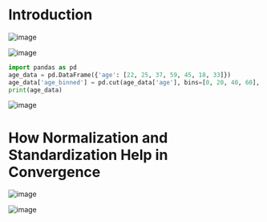 # Introduction

![image](https://github.com/user-attachments/assets/8c423c39-7701-4c48-892a-e9934b05ab3c)

![image](https://github.com/user-attachments/assets/5aa6c5c3-0f7d-4f61-b7bf-c9289fff198f)

```python
import pandas as pd
age_data = pd.DataFrame({'age': [22, 25, 37, 59, 45, 18, 33]})
age_data['age_binned'] = pd.cut(age_data['age'], bins=[0, 20, 40, 60], labels=["0-20", "21-40", "41-60"])
print(age_data)
```
![image](https://github.com/user-attachments/assets/fce2352e-fd70-423c-8f93-20c5e4844dfd)

# How Normalization and Standardization Help in Convergence

![image](https://github.com/user-attachments/assets/505d91cc-a231-4376-8250-4704d9d09f78)

![image](https://github.com/user-attachments/assets/8e6f9248-ba7a-4f9c-8879-310d17b58875)


